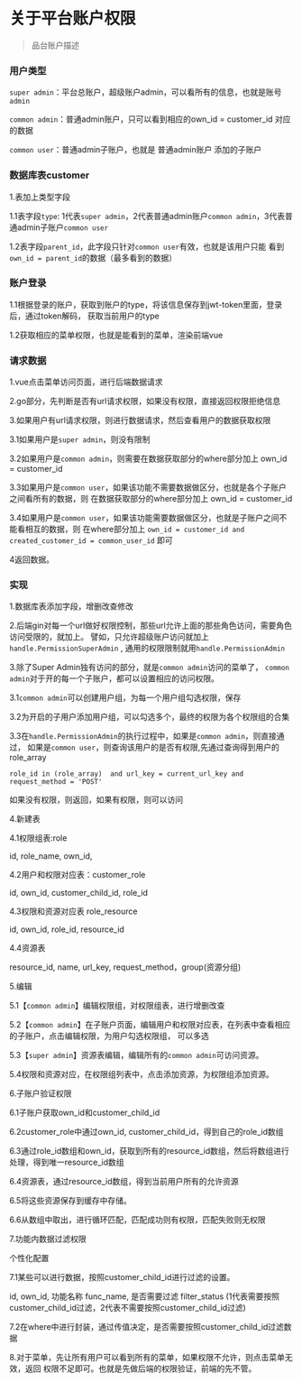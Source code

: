 关于平台账户权限
==========

> 品台账户描述


### 用户类型

`super admin`：平台总账户，超级账户admin，可以看所有的信息，也就是账号 `admin`

`common admin`：普通admin账户，只可以看到相应的own_id = customer_id 对应的数据

`common user`：普通admin子账户，也就是 普通admin账户 添加的子账户

### 数据库表customer

1.表加上类型字段

1.1表字段`type`: 1代表`super admin`，2代表普通admin账户`common admin`，3代表普通admin子账户`common user`

1.2表字段`parent_id`，此字段只针对`common user`有效，也就是该用户只能
看到`own_id = parent_id`的数据（最多看到的数据）

### 账户登录

1.1根据登录的账户，获取到账户的type，将该信息保存到jwt-token里面，登录后，通过token解码，
获取当前用户的type

1.2获取相应的菜单权限，也就是能看到的菜单，渲染前端vue

### 请求数据

1.vue点击菜单访问页面，进行后端数据请求

2.go部分，先判断是否有url请求权限，如果没有权限，直接返回权限拒绝信息

3.如果用户有url请求权限，则进行数据请求，然后查看用户的数据获取权限

3.1如果用户是`super admin`，则没有限制

3.2如果用户是`common admin`，则需要在数据获取部分的where部分加上 own_id = customer_id 

3.3如果用户是`common user`，如果该功能不需要数据做区分，也就是各个子账户之间看所有的数据，则
在数据获取部分的where部分加上 own_id = customer_id 

3.4如果用户是`common user`，如果该功能需要数据做区分，也就是子账户之间不能看相互的数据，则
在where部分加上 `own_id = customer_id and created_customer_id = common_user_id` 即可

4返回数据。

### 实现

1.数据库表添加字段，增删改查修改

2.后端gin对每一个url做好权限控制，那些url允许上面的那些角色访问，需要角色访问受限的，就加上。
譬如，只允许超级账户访问就加上`handle.PermissionSuperAdmin`
, 通用的权限限制就用`handle.PermissionAdmin`

3.除了Super Admin独有访问的部分，就是`common admin`访问的菜单了，
`common admin`对于开的每一个子账户，都可以设置相应的访问权限。

3.1`common admin`可以创建用户组，为每一个用户组勾选权限，保存

3.2为开启的子用户添加用户组，可以勾选多个，最终的权限为各个权限组的合集

3.3在`handle.PermissionAdmin`的执行过程中，如果是`common admin`，则直接通过，
如果是`common user`，则查询该用户的是否有权限,先通过查询得到用户的role_array

```
role_id in (role_array)  and url_key = current_url_key and request_method = 'POST'
```

如果没有权限，则返回，如果有权限，则可以访问

4.新建表

4.1权限组表:role

id, role_name, own_id,

4.2用户和权限对应表：customer_role

id, own_id, customer_child_id, role_id

4.3权限和资源对应表  role_resource

id, own_id, role_id, resource_id

4.4资源表

resource_id, name, url_key, request_method，group(资源分组)

5.编辑

5.1【`common admin`】编辑权限组，对权限组表，进行增删改查

5.2【`common admin`】在子账户页面，编辑用户和权限对应表，在列表中查看相应的子账户，点击编辑权限，为用户勾选权限组，
可以多选

5.3【`super admin`】资源表编辑，编辑所有的`common admin`可访问资源。

5.4权限和资源对应，在权限组列表中，点击添加资源，为权限组添加资源。

6.子账户验证权限

6.1子账户获取own_id和customer_child_id

6.2customer_role中通过own_id, customer_child_id，得到自己的role_id数组

6.3通过role_id数组和own_id，获取到所有的resource_id数组，然后将数组进行处理，得到唯一resource_id数组

6.4资源表，通过resource_id数组，得到当前用户所有的允许资源

6.5将这些资源保存到缓存中存储。

6.6从数组中取出，进行循环匹配，匹配成功则有权限，匹配失败则无权限

7.功能内数据过滤权限

个性化配置

7.1某些可以进行数据，按照customer_child_id进行过滤的设置。

id, own_id, 功能名称 func_name, 是否需要过滤 filter_status (1代表需要按照customer_child_id过滤，2代表不需要按照customer_child_id过滤)

7.2在where中进行封装，通过传值决定，是否需要按照customer_child_id过滤数据

8.对于菜单，先让所有用户可以看到所有的菜单，如果权限不允许，则点击菜单无效，返回
权限不足即可。也就是先做后端的权限验证，前端的先不管。






























